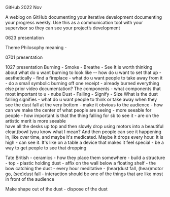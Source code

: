 
GitHub 2022 Nov

A weblog on GitHub documenting your iterative development documenting your progress weekly. Use this as a communication tool with your supervisor so they can see your project’s development

0623 presentation

Theme
Philosophy meaning - 

0701 presentation

1027 presentation
Burning - Smoke - Breathe - See
It is worth thinking about what do u want burning to look like -- how do u want to set that up - aesthetically - find a fireplace - what do u want people to take away from it - do a small symbolic burning off one receipt - already burned everything else prior 
video documentation?
The components - what components that most important to u - nubs
Dust - Falling - Signify - Size
What is the dust falling signifies -  what do u want people to think or take away when they see the dust fall at the very bottom - make it obvious to the audience - how can we make the center of what people are seeing - more seeable for people - how important is that the thing falling for sb to see it - are on the artistic merit is more seeable  
have all the desks up top and then slowly drop using motors into a beautiful clear,(bowl )you know what I mean? And then people can see it happening in, like over time, and maybe it's medicated. Maybe it drops every hour. 
It is high - can see it. It's like on a table a device that makes it feel special - be a way to get people to see that dropping 

Tate British - ceramics - how they place them somewhere - build a structure - top - plastic holding dust - affix on the wall below a floating shelf - the bow catching the dust - every hour meditative - (hear)dust fall, (hear)motor go, (see)dust fall - interaction should be one of the things that are like most in front of the audience

Make shape out of the dust - dispose of the dust 
